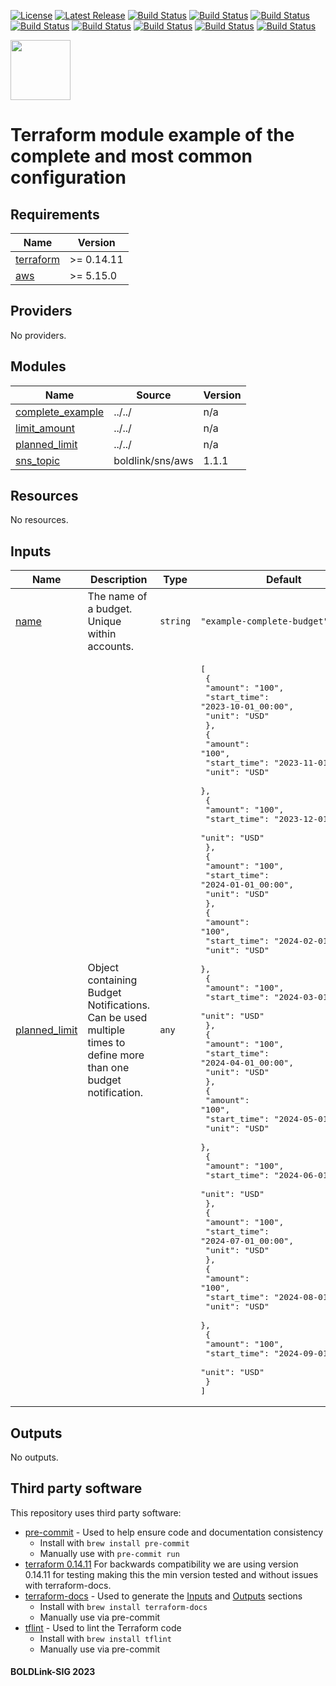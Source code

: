 [![License](https://img.shields.io/badge/License-Apache-blue.svg)](https://github.com/boldlink/terraform-aws-budget/blob/main/LICENSE)
[![Latest Release](https://img.shields.io/github/release/boldlink/terraform-aws-budget.svg)](https://github.com/boldlink/terraform-aws-budget/releases/latest)
[![Build Status](https://github.com/boldlink/terraform-aws-budget/actions/workflows/update.yaml/badge.svg)](https://github.com/boldlink/terraform-aws-budget/actions)
[![Build Status](https://github.com/boldlink/terraform-aws-budget/actions/workflows/release.yaml/badge.svg)](https://github.com/boldlink/terraform-aws-budget/actions)
[![Build Status](https://github.com/boldlink/terraform-aws-budget/actions/workflows/pre-commit.yaml/badge.svg)](https://github.com/boldlink/terraform-aws-budget/actions)
[![Build Status](https://github.com/boldlink/terraform-aws-budget/actions/workflows/pr-labeler.yaml/badge.svg)](https://github.com/boldlink/terraform-aws-budget/actions)
[![Build Status](https://github.com/boldlink/terraform-aws-budget/actions/workflows/module-examples-tests.yaml/badge.svg)](https://github.com/boldlink/terraform-aws-budget/actions)
[![Build Status](https://github.com/boldlink/terraform-aws-budget/actions/workflows/checkov.yaml/badge.svg)](https://github.com/boldlink/terraform-aws-budget/actions)
[![Build Status](https://github.com/boldlink/terraform-aws-budget/actions/workflows/auto-merge.yaml/badge.svg)](https://github.com/boldlink/terraform-aws-budget/actions)
[![Build Status](https://github.com/boldlink/terraform-aws-budget/actions/workflows/auto-badge.yaml/badge.svg)](https://github.com/boldlink/terraform-aws-budget/actions)


[<img src="https://avatars.githubusercontent.com/u/25388280?s=200&v=4" width="96"/>](https://boldlink.io)

# Terraform module example of the complete and most common configuration


<!-- BEGINNING OF PRE-COMMIT-TERRAFORM DOCS HOOK -->
## Requirements

| Name | Version |
|------|---------|
| <a name="requirement_terraform"></a> [terraform](#requirement\_terraform) | >= 0.14.11 |
| <a name="requirement_aws"></a> [aws](#requirement\_aws) | >= 5.15.0 |

## Providers

No providers.

## Modules

| Name | Source | Version |
|------|--------|---------|
| <a name="module_complete_example"></a> [complete\_example](#module\_complete\_example) | ../../ | n/a |
| <a name="module_limit_amount"></a> [limit\_amount](#module\_limit\_amount) | ../../ | n/a |
| <a name="module_planned_limit"></a> [planned\_limit](#module\_planned\_limit) | ../../ | n/a |
| <a name="module_sns_topic"></a> [sns\_topic](#module\_sns\_topic) | boldlink/sns/aws | 1.1.1 |

## Resources

No resources.

## Inputs

| Name | Description | Type | Default | Required |
|------|-------------|------|---------|:--------:|
| <a name="input_name"></a> [name](#input\_name) | The name of a budget. Unique within accounts. | `string` | `"example-complete-budget"` | no |
| <a name="input_planned_limit"></a> [planned\_limit](#input\_planned\_limit) | Object containing Budget Notifications. Can be used multiple times to define more than one budget notification. | `any` | <pre>[<br>  {<br>    "amount": "100",<br>    "start_time": "2023-10-01_00:00",<br>    "unit": "USD"<br>  },<br>  {<br>    "amount": "100",<br>    "start_time": "2023-11-01_00:00",<br>    "unit": "USD"<br>  },<br>  {<br>    "amount": "100",<br>    "start_time": "2023-12-01_00:00",<br>    "unit": "USD"<br>  },<br>  {<br>    "amount": "100",<br>    "start_time": "2024-01-01_00:00",<br>    "unit": "USD"<br>  },<br>  {<br>    "amount": "100",<br>    "start_time": "2024-02-01_00:00",<br>    "unit": "USD"<br>  },<br>  {<br>    "amount": "100",<br>    "start_time": "2024-03-01_00:00",<br>    "unit": "USD"<br>  },<br>  {<br>    "amount": "100",<br>    "start_time": "2024-04-01_00:00",<br>    "unit": "USD"<br>  },<br>  {<br>    "amount": "100",<br>    "start_time": "2024-05-01_00:00",<br>    "unit": "USD"<br>  },<br>  {<br>    "amount": "100",<br>    "start_time": "2024-06-01_00:00",<br>    "unit": "USD"<br>  },<br>  {<br>    "amount": "100",<br>    "start_time": "2024-07-01_00:00",<br>    "unit": "USD"<br>  },<br>  {<br>    "amount": "100",<br>    "start_time": "2024-08-01_00:00",<br>    "unit": "USD"<br>  },<br>  {<br>    "amount": "100",<br>    "start_time": "2024-09-01_00:00",<br>    "unit": "USD"<br>  }<br>]</pre> | no |

## Outputs

No outputs.
<!-- END OF PRE-COMMIT-TERRAFORM DOCS HOOK -->

## Third party software
This repository uses third party software:
* [pre-commit](https://pre-commit.com/) - Used to help ensure code and documentation consistency
  * Install with `brew install pre-commit`
  * Manually use with `pre-commit run`
* [terraform 0.14.11](https://releases.hashicorp.com/terraform/0.14.11/) For backwards compatibility we are using version 0.14.11 for testing making this the min version tested and without issues with terraform-docs.
* [terraform-docs](https://github.com/segmentio/terraform-docs) - Used to generate the [Inputs](#Inputs) and [Outputs](#Outputs) sections
  * Install with `brew install terraform-docs`
  * Manually use via pre-commit
* [tflint](https://github.com/terraform-linters/tflint) - Used to lint the Terraform code
  * Install with `brew install tflint`
  * Manually use via pre-commit

#### BOLDLink-SIG 2023
